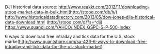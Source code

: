 DJI historical data source:
	http://www.reakkt.com/2012/11/downloading-stooq-market-data-in-bulk.html(http://stooq.com/db/h/)
	http://www.historicaldatadirectory.com/2013/05/dow-jones-djia-historical-data-download.html (http://stooq.com/q/?s=^dji)
	https://www.quandl.com/YAHOO/INDEX_GSPC-S-P-500-Index

6 ways to download free intraday and tick data for the U.S. stock marke(http://www.quantshare.com/sa-426-6-ways-to-download-free-intraday-and-tick-data-for-the-us-stock-market)
